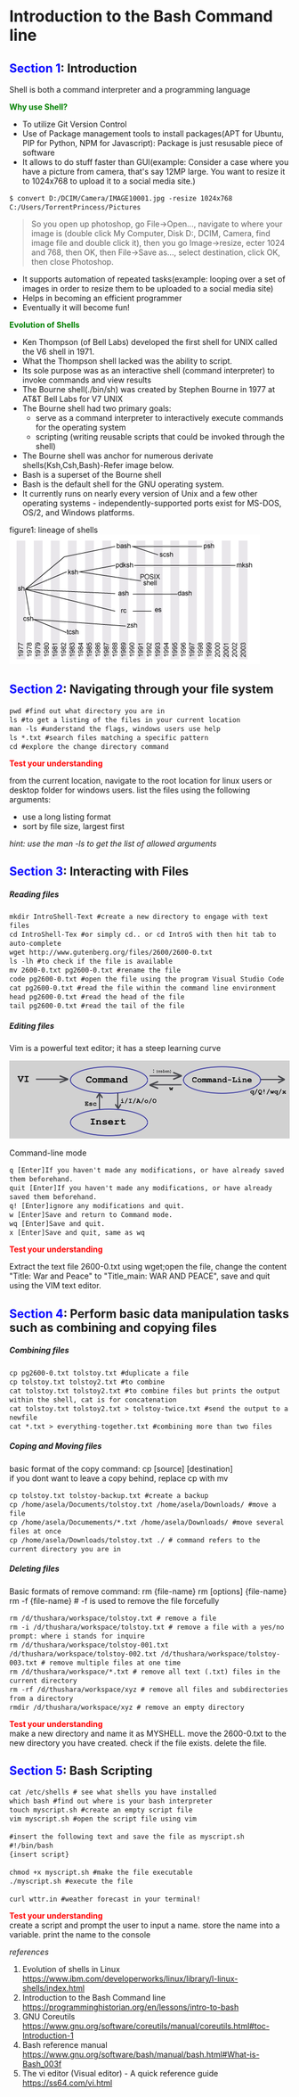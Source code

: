 # Introduction to the Bash Command line


## <span style="color:blue">Section 1</span>: Introduction
Shell is both a command interpreter and a programming language


<span style="color:green">**Why use Shell?**</span> 

- To utilize Git Version Control
- Use of Package management tools to install packages(APT for Ubuntu, PIP for Python, NPM for Javascript): Package is just resusable piece of software
- It allows to do stuff faster than GUI(example: Consider a case where you have a picture from camera, that's say 12MP large. You want to resize it to 1024x768 to upload it to a social media site.)

```
$ convert D:/DCIM/Camera/IMAGE10001.jpg -resize 1024x768 C:/Users/TorrentPrincess/Pictures
```
    
>So you open up photoshop, go File->Open..., navigate to where your image is (double click My Computer, Disk D:, DCIM, Camera, find image file and double click it), then you go Image->resize, ecter 1024 and 768, then OK, then File->Save as..., select destination, click OK, then close Photoshop.

- It supports automation of repeated tasks(example: looping over a set of images in order to resize them to be uploaded to a social media site)
- Helps in becoming an efficient programmer
- Eventually it will become fun!


<span style="color:green">**Evolution of Shells**</span>

- Ken Thompson (of Bell Labs) developed the first shell for UNIX called the V6 shell in 1971. 
- What the Thompson shell lacked was the ability to script. 
- Its sole purpose was as an interactive shell (command interpreter) to invoke commands and view results
- The Bourne shell(./bin/sh) was created by Stephen Bourne in 1977 at AT&T Bell Labs for V7 UNIX
- The Bourne shell had two primary goals: 
    * serve as a command interpreter to interactively execute commands for the operating system
    * scripting (writing reusable scripts that could be invoked through the shell)
- The Bourne shell was anchor for numerous derivate shells(Ksh,Csh,Bash)-Refer image below.
- Bash is a superset of the Bourne shell
- Bash is the default shell for the GNU operating system. 
- It currently runs on nearly every version of Unix and a few other operating systems - independently-supported ports exist for MS-DOS, OS/2, and Windows platforms.

figure1: lineage of shells
![](images/lineageofShells.png)



## <span style="color:blue">Section 2</span>: Navigating through your file system

```
pwd #find out what directory you are in
ls #to get a listing of the files in your current location
man -ls #understand the flags, windows users use help
ls *.txt #search files matching a specific pattern
cd #explore the change directory command
```

<span style="color:red">**Test your understanding**</span> 

from the current location, navigate to the root location for linux users or desktop folder for windows users. list the files using the following arguments:
- use a long listing format
- sort by file size, largest first

*hint: use the man -ls to get the list of allowed arguments*


## <span style="color:blue">Section 3</span>: Interacting with Files

##### Reading files

```
mkdir IntroShell-Text #create a new directory to engage with text files
cd IntroShell-Tex #or simply cd.. or cd IntroS with then hit tab to auto-complete
wget http://www.gutenberg.org/files/2600/2600-0.txt 
ls -lh #to check if the file is available
mv 2600-0.txt pg2600-0.txt #rename the file
code pg2600-0.txt #open the file using the program Visual Studio Code
cat pg2600-0.txt #read the file within the command line environment
head pg2600-0.txt #read the head of the file
tail pg2600-0.txt #read the tail of the file
```

##### Editing files

Vim is a powerful text editor; it has a steep learning curve

![](images/vimodes.jpg)

Command-line mode
```
q [Enter]If you haven't made any modifications, or have already saved them beforehand.
quit [Enter]If you haven't made any modifications, or have already saved them beforehand.
q! [Enter]ignore any modifications and quit.
w [Enter]Save and return to Command mode.
wq [Enter]Save and quit.
x [Enter]Save and quit, same as wq 
```

<span style="color:red">**Test your understanding**</span>  

Extract the text file 2600-0.txt using wget;open the file, change the content "Title: War and Peace" to "Title_main: WAR AND PEACE", save and quit using the VIM text editor.


## <span style="color:blue">Section 4</span>: Perform basic data manipulation tasks such as combining and copying files

##### Combining files

```
cp pg2600-0.txt tolstoy.txt #duplicate a file
cp tolstoy.txt tolstoy2.txt #to combine
cat tolstoy.txt tolstoy2.txt #to combine files but prints the output within the shell, cat is for concatenation
cat tolstoy.txt tolstoy2.txt > tolstoy-twice.txt #send the output to a newfile
cat *.txt > everything-together.txt #combining more than two files
```

##### Coping and Moving files

basic format of the copy command: cp [source] [destination]  
if you dont want to leave a copy behind, replace cp with mv


```
cp tolstoy.txt tolstoy-backup.txt #create a backup
cp /home/asela/Documents/tolstoy.txt /home/asela/Downloads/ #move a file
cp /home/asela/Documements/*.txt /home/asela/Downloads/ #move several files at once
cp /home/asela/Downloads/tolstoy.txt ./ # command refers to the current directory you are in
```

##### Deleting files

Basic formats of remove command: rm {file-name} 
                                 rm [options] {file-name} 
                                 rm -f {file-name} # -f is used to remove the file forcefully 
```
rm /d/thushara/workspace/tolstoy.txt # remove a file
rm -i /d/thushara/workspace/tolstoy.txt # remove a file with a yes/no prompt: where i stands for inquire
rm /d/thushara/workspace/tolstoy-001.txt /d/thushara/workspace/tolstoy-002.txt /d/thushara/workspace/tolstoy-003.txt # remove multiple files at one time
rm /d/thushara/workspace/*.txt # remove all text (.txt) files in the current directory
rm -rf /d/thushara/workspace/xyz # remove all files and subdirectories from a directory
rmdir /d/thushara/workspace/xyz # remove an empty directory 

```          


<span style="color:red">**Test your understanding**</span>  
make a new directory and name it as MYSHELL. move the 2600-0.txt to the new directory you have created.
check if the file exists. delete the file. 

## <span style="color:blue">Section 5</span>:  Bash Scripting

```
cat /etc/shells # see what shells you have installed
which bash #find out where is your bash interpreter
touch myscript.sh #create an empty script file
vim myscript.sh #open the script file using vim

#insert the following text and save the file as myscript.sh
#!/bin/bash
{insert script}

chmod +x myscript.sh #make the file executable
./myscript.sh #execute the file

curl wttr.in #weather forecast in your terminal!

```

<span style="color:red">**Test your understanding**</span>  
create a script and prompt the user to input a name. store the name into a variable. print the name to the console


*references*

1. Evolution of shells in Linux https://www.ibm.com/developerworks/linux/library/l-linux-shells/index.html
2. Introduction to the Bash Command line https://programminghistorian.org/en/lessons/intro-to-bash
3. GNU Coreutils
https://www.gnu.org/software/coreutils/manual/coreutils.html#toc-Introduction-1
4. Bash reference manual https://www.gnu.org/software/bash/manual/bash.html#What-is-Bash_003f
5. The vi editor (Visual editor) - A quick reference guide
https://ss64.com/vi.html

